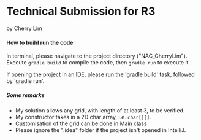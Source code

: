 # Technical Submission for R3

by Cherry Lim

#### How to build run the code

In terminal, please navigate to the project directory ("NAC_CherryLim"). Execute 
`gradle build` to compile the code, then `gradle run` to execute it.

If opening the project in an IDE, please run the 'gradle build' task, followed by 'gradle run'.

##### Some remarks
- My solution allows any grid, with length of at least 3, to be verified.
 - My constructor takes in a 2D char array, i.e. `char[][]`.
  - Customisation of the grid can be done in Main class 
- Please ignore the ".idea" folder if the project isn't opened in IntelliJ.
